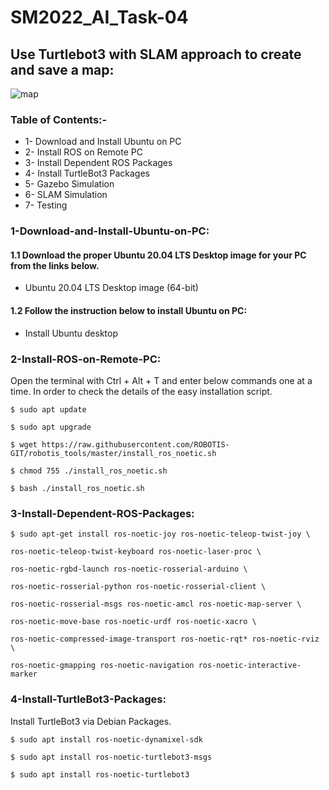 # SM2022_AI_Task-04
## Use Turtlebot3 with SLAM approach to create and save a map:

![map](https://user-images.githubusercontent.com/103388162/187107317-03b8c372-5f55-40d1-b650-4e52c0bd4e32.gif)

### Table of Contents:-

* 1- Download and Install Ubuntu on PC
* 2- Install ROS on Remote PC
* 3- Install Dependent ROS Packages
* 4- Install TurtleBot3 Packages
* 5- Gazebo Simulation
* 6- SLAM Simulation
* 7- Testing

### 1-Download-and-Install-Ubuntu-on-PC:

#### 1.1 Download the proper Ubuntu 20.04 LTS Desktop image for your PC from the links below.
* Ubuntu 20.04 LTS Desktop image (64-bit)
#### 1.2 Follow the instruction below to install Ubuntu on PC:
* Install Ubuntu desktop

### 2-Install-ROS-on-Remote-PC:

Open the terminal with Ctrl + Alt + T and enter below commands one at a time.
In order to check the details of the easy installation script.
```
$ sudo apt update
```
```
$ sudo apt upgrade
```
```
$ wget https://raw.githubusercontent.com/ROBOTIS-GIT/robotis_tools/master/install_ros_noetic.sh
```
```
$ chmod 755 ./install_ros_noetic.sh
```
```
$ bash ./install_ros_noetic.sh
```
### 3-Install-Dependent-ROS-Packages:
```
$ sudo apt-get install ros-noetic-joy ros-noetic-teleop-twist-joy \
```
```
ros-noetic-teleop-twist-keyboard ros-noetic-laser-proc \
```
```
ros-noetic-rgbd-launch ros-noetic-rosserial-arduino \
```
```
ros-noetic-rosserial-python ros-noetic-rosserial-client \
```
```
ros-noetic-rosserial-msgs ros-noetic-amcl ros-noetic-map-server \
```
```
ros-noetic-move-base ros-noetic-urdf ros-noetic-xacro \
```
```
ros-noetic-compressed-image-transport ros-noetic-rqt* ros-noetic-rviz \
```
```
ros-noetic-gmapping ros-noetic-navigation ros-noetic-interactive-marker
```

### 4-Install-TurtleBot3-Packages:

Install TurtleBot3 via Debian Packages.
```
$ sudo apt install ros-noetic-dynamixel-sdk
```
```
$ sudo apt install ros-noetic-turtlebot3-msgs
```
```
$ sudo apt install ros-noetic-turtlebot3
```


